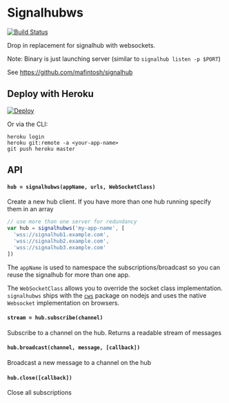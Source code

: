 # Signalhubws

[![Build Status](https://travis-ci.org/soyuka/signalhubws.svg?branch=master)](https://travis-ci.org/soyuka/signalhubws)

Drop in replacement for signalhub with websockets.

Note: Binary is just launching server (similar to `signalhub listen -p $PORT`)

See https://github.com/mafintosh/signalhub

## Deploy with Heroku

[![Deploy](https://www.herokucdn.com/deploy/button.png)](https://heroku.com/deploy)
	
Or via the CLI:
```
heroku login
heroku git:remote -a <your-app-name>
git push heroku master
```


## API

#### `hub = signalhubws(appName, urls, WebSocketClass)`

Create a new hub client. If you have more than one hub running specify them in an array

``` js
// use more than one server for redundancy
var hub = signalhubws('my-app-name', [
  'wss://signalhub1.example.com',
  'wss://signalhub2.example.com',
  'wss://signalhub3.example.com'
])
```

The `appName` is used to namespace the subscriptions/broadcast so you can reuse the
signalhub for more than one app.

The `WebSocketClass` allows you to override the socket class implementation. `signalhubws` ships with the [`cws`](https://github.com/ClusterWS/cWS) package on nodejs and uses the native `Websocket` implementation on browsers.

#### `stream = hub.subscribe(channel)`

Subscribe to a channel on the hub. Returns a readable stream of messages

#### `hub.broadcast(channel, message, [callback])`

Broadcast a new message to a channel on the hub

#### `hub.close([callback])`

Close all subscriptions
